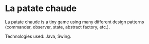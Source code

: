 # La patate chaude

La patate chaude is a tiny game using many different design patterns (commander, observer, state, abstract factory, etc.).

Technologies used: Java, Swing.

